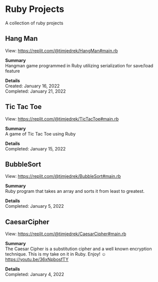 # Ruby Projects
A collection of ruby projects

## Hang Man ##

View: https://replit.com/@timjedrek/HangMan#main.rb

**Summary**<br>
Hangman game programmed in Ruby utilizing serialization for save/load feature 

**Details**<br>
Created: January 16, 2022<br>
Completed: January 21, 2022<br>

## Tic Tac Toe ##

View: https://replit.com/@timjedrek/TicTacToe#main.rb

**Summary**<br>
A game of Tic Tac Toe using Ruby

**Details**<br>
Completed: January 15, 2022

## BubbleSort ##

View: https://replit.com/@timjedrek/BubbleSort#main.rb

**Summary**<br>
Ruby program that takes an array and sorts it from least to greatest.

**Details**<br>
Completed: January 5, 2022

## CaesarCipher ##

View: https://replit.com/@timjedrek/CaesarCipher#main.rb

**Summary**<br>
The Caesar Cipher is a substitution cipher and a well known encryption technique.  This is my take on it in Ruby.  Enjoy!  ☺️ https://youtu.be/36xNpbosfTY

**Details**<br>
Completed: January 4, 2022